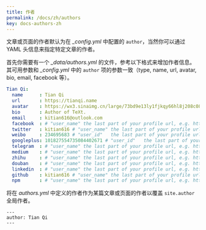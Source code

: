 ```yaml
---
title: 作者
permalink: /docs/zh/authors
key: docs-authors-zh
---
```

文章或页面的作者默认为在 *_config.yml* 中配置的 `author`，当然你可以通过 YAML 头信息来指定特定文章的作者。

首先你需要有一个 *_data/authors.yml* 的文件，参考以下格式来增加作者信息。其可用参数和 *_config.yml* 中的 `author` 项的参数一致（type, name, url, avatar, bio, email, facebook 等）。

```yml
Tian Qi:
  name      : Tian Qi
  url       : https://tianqi.name
  avatar    : https://wx3.sinaimg.cn/large/73bd9e13ly1fjkqy66hl8j208c08c0td.jpg
  bio       : Author of TeXt.
  email     : kitian616@outlook.com
  facebook  : # "user_name" the last part of your profile url, e.g. https://www.facebook.com/user_name
  twitter   : kitian616 # "user_name" the last part of your profile url, e.g. https://twitter.com/user_name
  weibo     : 234695683 # "user_id"   the last part of your profile url, e.g. https://www.weibo.com/user_id/profile?...
  googleplus: 101827554735084402671 # "user_id"   the last part of your profile url, e.g. https://plus.google.com/u/0/user_id
  telegram  : # "user_name" the last part of your profile url, e.g. https://t.me/user_name
  medium    : # "user_name" the last part of your profile url, e.g. https://medium.com/user_name
  zhihu     : # "user_name" the last part of your profile url, e.g. https://www.zhihu.com/people/user_name
  douban    : # "user_name" the last part of your profile url, e.g. https://www.douban.com/people/user_name
  linkedin  : # "user_name" the last part of your profile url, e.g. https://www.linkedin.com/in/user_name
  github    : kitian616 # "user_name" the last part of your profile url, e.g. https://github.com/user_name
  npm       : # "user_name" the last part of your profile url, e.g. https://www.npmjs.com/~user_name
```

将在 *authors.yml* 中定义的作者作为某篇文章或页面的作者以覆盖 `site.author` 全局作者。

    ---
    author: Tian Qi
    ---